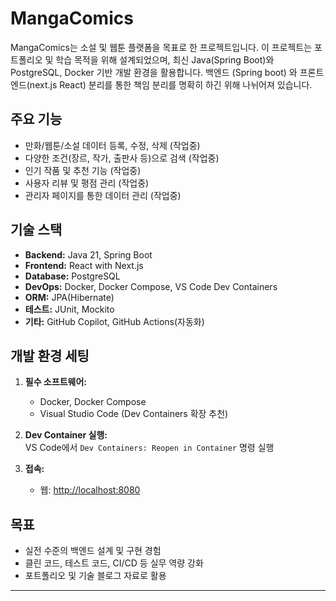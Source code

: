 # MangaComics

MangaComics는 소설 및 웹툰 플랫폼을 목표로 한 프로젝트입니다.
이 프로젝트는 포트폴리오 및 학습 목적을 위해 설계되었으며, 최신 Java(Spring Boot)와 PostgreSQL, Docker 기반 개발 환경을 활용합니다.
백엔드 (Spring boot) 와 프론트엔드(next.js React) 분리를 통한 책임 분리를 명확히 하긴 위해 나뉘어져 있습니다.

## 주요 기능

- 만화/웹툰/소설 데이터 등록, 수정, 삭제 (작업중)
- 다양한 조건(장르, 작가, 출판사 등)으로 검색 (작업중)
- 인기 작품 및 추천 기능 (작업중)
- 사용자 리뷰 및 평점 관리 (작업중)
- 관리자 페이지를 통한 데이터 관리 (작업중)

## 기술 스택

- **Backend:** Java 21, Spring Boot
- **Frontend:** React with Next.js
- **Database:** PostgreSQL
- **DevOps:** Docker, Docker Compose, VS Code Dev Containers
- **ORM:** JPA(Hibernate)
- **테스트:** JUnit, Mockito
- **기타:** GitHub Copilot, GitHub Actions(자동화)

## 개발 환경 세팅

1. **필수 소프트웨어:**  
   - Docker, Docker Compose  
   - Visual Studio Code (Dev Containers 확장 추천)

2. **Dev Container 실행:**  
   VS Code에서 `Dev Containers: Reopen in Container` 명령 실행


3. **접속:**  
   - 웹: [http://localhost:8080](http://localhost:8080)

## 목표

- 실전 수준의 백엔드 설계 및 구현 경험
- 클린 코드, 테스트 코드, CI/CD 등 실무 역량 강화
- 포트폴리오 및 기술 블로그 자료로 활용

---